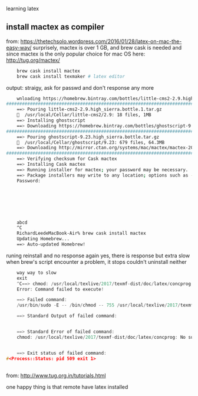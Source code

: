 learning latex

## install mactex as compiler
from: https://thetechsolo.wordpress.com/2016/01/28/latex-on-mac-the-easy-way/
surprisely, mactex is over 1 GB, and brew cask is needed
and since mactex is the only popular choice for mac OS
here: http://tug.org/mactex/
```bash
    brew cask install mactex
    brew cask install texmaker # latex editor
```
output: straigy, ask for passwd and don't response any more
```bash
    wnloading https://homebrew.bintray.com/bottles/little-cms2-2.9.high_sierra.bottle.1.tar.gz
######################################################################## 100.0%
    ==> Pouring little-cms2-2.9.high_sierra.bottle.1.tar.gz
    🍺  /usr/local/Cellar/little-cms2/2.9: 18 files, 1MB
    ==> Installing ghostscript
    ==> Downloading https://homebrew.bintray.com/bottles/ghostscript-9.23.high_sierra.bottle.tar.gz
######################################################################## 100.0%
    ==> Pouring ghostscript-9.23.high_sierra.bottle.tar.gz
    🍺  /usr/local/Cellar/ghostscript/9.23: 679 files, 64.3MB
    ==> Downloading http://mirror.ctan.org/systems/mac/mactex/mactex-20170524.pkg
######################################################################## 100.0%
    ==> Verifying checksum for Cask mactex
    ==> Installing Cask mactex
    ==> Running installer for mactex; your password may be necessary.
    ==> Package installers may write to any location; options such as --appdir are ignored.
    Password:







    abcd
    ^C
    RichardLeedeMacBook-Air% brew cask install mactex
    Updating Homebrew...
    ==> Auto-updated Homebrew!
```
runing reinstall and no response again
yes, there is response but extra slow
when brew's script encounter a problem, it stops
couldn't uninstall neither
```cpp
    way way to slow
    exit
    ^C==> chmod: /usr/local/texlive/2017/texmf-dist/doc/latex/concprog: No such file or directory
    Error: Command failed to execute!

    ==> Failed command:
    /usr/bin/sudo -E -- /bin/chmod -- 755 /usr/local/texlive/2017/texmf-dist/doc/latex/concprog

    ==> Standard Output of failed command:


    ==> Standard Error of failed command:
    chmod: /usr/local/texlive/2017/texmf-dist/doc/latex/concprog: No such file or directory


    ==> Exit status of failed command:
#<Process::Status: pid 509 exit 1>
```

##
from: http://www.tug.org.in/tutorials.html

one happy thing is that remote have latex installed
